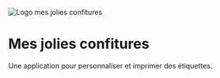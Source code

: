 ![Logo mes jolies confitures](https://mes-jolies-confitures.vercel.app/logo-mini.png)

# Mes jolies confitures

Une application pour personnaliser et imprimer des étiquettes.
